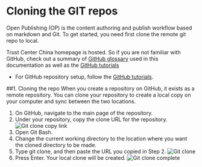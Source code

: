 # Cloning the GIT repos
Open Publishing (OP) is the content authoring and publish workflow based on markdown and Git. To get started, you need first clone the remote git repo to local. 

Trust Center China homepage is hosted. So if you are not familiar with GitHub, check out a summary of [GitHub glossary](https://help.github.com/articles/github-glossary/) used in this documentation as well as the [GitHub tutorials](https://github.com/)

- For GitHub repository setup, follow the [GitHub tutorials](https://help.github.com/articles/set-up-git/).

##1. Cloning the repo
When you create a repository on GitHub, it exists as a remote repository. You can clone your repository to create a local copy on your computer and sync between the two locations.
1. On GitHub, navigate to the main page of the repository.
2. Under your repository, copy the clone URL for the repository.
![Git clone copy link](../images/repo-clone-copylink.png)
3. Open Git Bash.
4. Change the current working directory to the location where you want the cloned directory to be made.
5. Type git clone, and then paste the URL you copied in Step 2.
![Git clone](../images/repo-clone.png)
6. Press Enter. Your local clone will be created.
![Git clone complete](../images/repo-clone-complete.png)